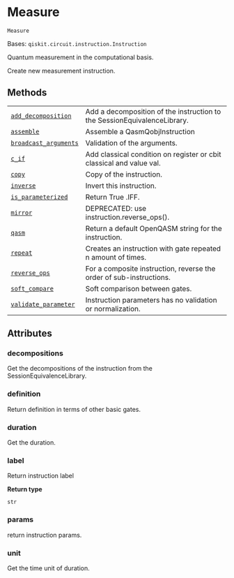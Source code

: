 # Measure



`Measure`

Bases: `qiskit.circuit.instruction.Instruction`

Quantum measurement in the computational basis.

Create new measurement instruction.

## Methods

|                                                                                                                                                             |                                                                          |
| ----------------------------------------------------------------------------------------------------------------------------------------------------------- | ------------------------------------------------------------------------ |
| [`add_decomposition`](qiskit.circuit.Measure.add_decomposition#qiskit.circuit.Measure.add_decomposition "qiskit.circuit.Measure.add_decomposition")         | Add a decomposition of the instruction to the SessionEquivalenceLibrary. |
| [`assemble`](qiskit.circuit.Measure.assemble#qiskit.circuit.Measure.assemble "qiskit.circuit.Measure.assemble")                                             | Assemble a QasmQobjInstruction                                           |
| [`broadcast_arguments`](qiskit.circuit.Measure.broadcast_arguments#qiskit.circuit.Measure.broadcast_arguments "qiskit.circuit.Measure.broadcast_arguments") | Validation of the arguments.                                             |
| [`c_if`](qiskit.circuit.Measure.c_if#qiskit.circuit.Measure.c_if "qiskit.circuit.Measure.c_if")                                                             | Add classical condition on register or cbit classical and value val.     |
| [`copy`](qiskit.circuit.Measure.copy#qiskit.circuit.Measure.copy "qiskit.circuit.Measure.copy")                                                             | Copy of the instruction.                                                 |
| [`inverse`](qiskit.circuit.Measure.inverse#qiskit.circuit.Measure.inverse "qiskit.circuit.Measure.inverse")                                                 | Invert this instruction.                                                 |
| [`is_parameterized`](qiskit.circuit.Measure.is_parameterized#qiskit.circuit.Measure.is_parameterized "qiskit.circuit.Measure.is_parameterized")             | Return True .IFF.                                                        |
| [`mirror`](qiskit.circuit.Measure.mirror#qiskit.circuit.Measure.mirror "qiskit.circuit.Measure.mirror")                                                     | DEPRECATED: use instruction.reverse\_ops().                              |
| [`qasm`](qiskit.circuit.Measure.qasm#qiskit.circuit.Measure.qasm "qiskit.circuit.Measure.qasm")                                                             | Return a default OpenQASM string for the instruction.                    |
| [`repeat`](qiskit.circuit.Measure.repeat#qiskit.circuit.Measure.repeat "qiskit.circuit.Measure.repeat")                                                     | Creates an instruction with gate repeated n amount of times.             |
| [`reverse_ops`](qiskit.circuit.Measure.reverse_ops#qiskit.circuit.Measure.reverse_ops "qiskit.circuit.Measure.reverse_ops")                                 | For a composite instruction, reverse the order of sub-instructions.      |
| [`soft_compare`](qiskit.circuit.Measure.soft_compare#qiskit.circuit.Measure.soft_compare "qiskit.circuit.Measure.soft_compare")                             | Soft comparison between gates.                                           |
| [`validate_parameter`](qiskit.circuit.Measure.validate_parameter#qiskit.circuit.Measure.validate_parameter "qiskit.circuit.Measure.validate_parameter")     | Instruction parameters has no validation or normalization.               |

## Attributes



### decompositions

Get the decompositions of the instruction from the SessionEquivalenceLibrary.



### definition

Return definition in terms of other basic gates.



### duration

Get the duration.



### label

Return instruction label

**Return type**

`str`



### params

return instruction params.



### unit

Get the time unit of duration.

